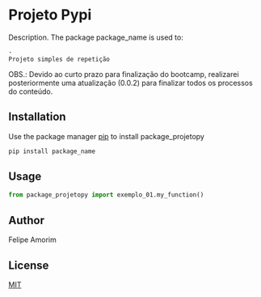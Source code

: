 # Projeto Pypi

Description. 
The package package_name is used to:

	- 
	Projeto simples de repetição



OBS.: Devido ao curto prazo para finalização do bootcamp, realizarei posteriormente uma atualização (0.0.2) para finalizar todos os processos do conteúdo.

## Installation

Use the package manager [pip](https://pip.pypa.io/en/stable/) to install package_projetopy

```bash
pip install package_name
```

## Usage

```python
from package_projetopy import exemplo_01.my_function()
```

## Author
Felipe Amorim

## License
[MIT](https://choosealicense.com/licenses/mit/)